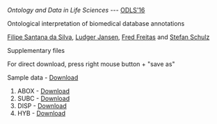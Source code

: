*Ontology and Data in Life Sciences* --- [ODLS'16](https://wiki.imise.uni-leipzig.de/Gruppen/OBML/Workshops/2016-ODLS)



Ontological interpretation of biomedical database annotations

[Filipe Santana da Silva](http://lattes.cnpq.br/8268902147804566), [Ludger Jansen](http://www.iph.uni-rostock.de/personen/pd-dr-ludger-jansen/), [Fred Freitas](http://lattes.cnpq.br/6195215666638965) and [Stefan Schulz](http://purl.org/steschu)


Supplementary files

For direct download, press right mouse button + "save as"

Sample data - [Download](https://github.com/integrativo/ontos/raw/master/ODLS'16/Data/Sample%20Data.xlsx)

1. ABOX - [Download](https://github.com/integrativo/ontos/raw/master/ODLS'16/Ontology%20Files/ABox.owl)
2. SUBC - [Download](https://github.com/integrativo/ontos/raw/master/ODLS'16/Ontology%20Files/SUBC.owl)
3. DISP - [Download](https://github.com/integrativo/ontos/raw/master/ODLS'16/Ontology%20Files/DISP.owl)
4. HYB  - [Download](https://github.com/integrativo/ontos/raw/master/ODLS'16/Ontology%20Files/HYB.owl)
